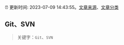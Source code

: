 :alarm_clock: 更新时间: 2023-07-09 14:43:55。[文章来源](/README.md)、[文章分类](/TAGS.md)

## Git、SVN


> 关键字：`Git`、`SVN`



